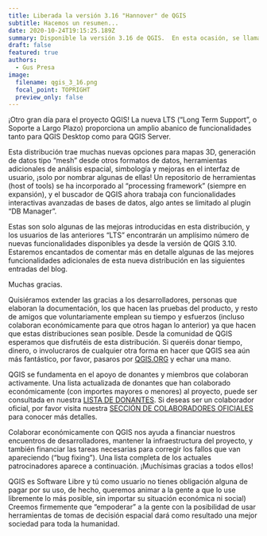 ```yaml
---
title: Liberada la versión 3.16 "Hannover" de QGIS
subtitle: Hacemos un resumen...
date: 2020-10-24T19:15:25.189Z
summary: Disponible la versión 3.16 de QGIS.  En esta ocasión, se llama "Hannover".
draft: false
featured: true
authors:
  - Gus Presa
image:
  filename: qgis_3_16.png
  focal_point: TOPRIGHT
  preview_only: false
---
```

¡Otro gran día para el proyecto QGIS! La nueva LTS (“Long Term Support”, o Soporte a Largo Plazo) proporciona un amplio abanico de funcionalidades tanto para QGIS Desktop como para QGIS Server.

Esta distribución trae muchas nuevas opciones para mapas 3D, generación de datos tipo “mesh” desde otros formatos de datos, herramientas adicionales de análisis espacial, simbología y mejoras en el interfaz de usuario, ¡solo por nombrar algunas de ellas! Un repositorio de herramientas (host of tools) se ha incorporado al “processing framework” (siempre en expansión), y el buscador de QGIS ahora trabaja con funcionalidades interactivas avanzadas de bases de datos, algo antes se limitado al plugin “DB Manager”.

Estas son solo algunas de las mejoras introducidas en esta distribución, y los usuarios de las anteriores “LTS” encontrarán un amplísimo número de nuevas funcionalidades disponibles ya desde la versión de QGIS 3.10. Estaremos encantados de comentar más en detalle algunas de las mejores funcionalidades adicionales de esta nueva distribución en las siguientes entradas del blog.

Muchas gracias.

Quisiéramos extender las gracias a los desarrolladores, personas que elaboran la documentación, los que hacen las pruebas del producto, y resto de amigos que voluntariamente emplean su tiempo y esfuerzos (incluso colaboran económicamente para que otros hagan lo anterior) ya que hacen que estas distribuciones sean posible. Desde la comunidad de QGIS esperamos que disfrutéis de esta distribución. Si queréis donar tiempo, dinero, o involucraros de cualquier otra forma en hacer que QGIS sea aún más fantástico, por favor, pasaros por [QGIS.ORG](https://qgis.org/es/site/) y echar una mano.

QGIS se fundamenta en el apoyo de donantes y miembros que colaboran activamente. Una lista actualizada de donantes que han colaborado económicamente (con importes mayores o menores) al proyecto, puede ser consultada en nuestra [LISTA DE DONANTES](https://qgis.org/es/site/about/sustaining_members.html#list-of-donors). Si deseas ser un colaborador oficial, por favor visita nuestra [SECCIÓN DE COLABORADORES OFICIALES](https://qgis.org/es/site/about/sustaining_members.html#list-of-current-sustaining-members) para conocer más detalles.

Colaborar económicamente con QGIS nos ayuda a financiar nuestros encuentros de desarrolladores, mantener la infraestructura del proyecto, y también financiar las tareas necesarias para corregir los fallos que van apareciendo (“bug fixing”). Una lista completa de los actuales patrocinadores aparece a continuación. ¡Muchísimas gracias a todos ellos!

QGIS es Software Libre y tú como usuario no tienes obligación alguna de pagar por su uso, de hecho, queremos animar a la gente a que lo use libremente lo más posible, sin importar su situación económica ni social) Creemos firmemente que “empoderar” a la gente con la posibilidad de usar herramientas de tomas de decisión espacial dará como resultado una mejor sociedad para toda la humanidad.